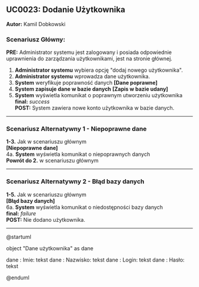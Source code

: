 ## UC0023: Dodanie Użytkownika

**Autor:** Kamil Dobkowski

### Scenariusz Główny:

**PRE:** Administrator systemu jest zalogowany i posiada odpowiednie uprawnienia do zarządzania użytkownikami, jest na stronie głównej.
1. **Administrator systemu** wybiera opcję "dodaj nowego użytkownika". 
2. **Administrator systemu** wprowadza dane użytkownika.  
3. **System** weryfikuje poprawność danych
**[Dane poprawne]**
4. **System zapisuje dane w bazie danych**
**[Zapis w bazie udany]**
5. **System** wyświetla komunikat o poprawnym utworzeniu użytkownika\
**final:** *success*\
**POST:** System zawiera nowe konto użytkownika w bazie danych.

---

### Scenariusz Alternatywny 1 - Niepoprawne dane

**1-3.** Jak w scenariuszu głównym\
**[Niepoprawne dane]**\
4a. **System** wyświetla komunikat o niepoprawnych danych\
**Powrót do 2.** w scenariuszu głównym

---

### Scenariusz Alternatywny 2 - Błąd bazy danych

**1-5.** Jak w scenariuszu głównym\
**[Błąd bazy danych]**\
6a. **System** wyświetla komunikat o niedostępności bazy danych\
**final:** *failure*\
**POST:** Nie dodano użytkownika.

---

@startuml

object "Dane użytkownika" as dane

dane : Imie: tekst
dane : Nazwisko: tekst
dane : Login: tekst
dane : Hasło: tekst

@enduml
